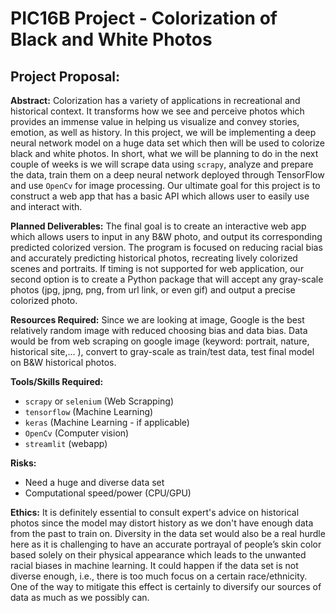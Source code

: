 # PIC16B Project - Colorization of Black and White Photos

## Project Proposal:

**Abstract:**
Colorization has a variety of applications in recreational and historical context. It transforms how we see and perceive photos which provides an immense value in helping us visualize and convey stories, emotion, as well as history. In this project, we will be implementing a deep neural network model on a huge data set which then will be used to colorize black and white photos. In short, what we will be planning to do in the next couple of weeks is we will scrape data using ``scrapy``, analyze and prepare the data, train them on a deep neural network deployed through TensorFlow and use ``OpenCv`` for image processing. Our ultimate goal for this project is to construct a web app that has a basic API which allows user to easily use and interact with.

**Planned Deliverables:**
The final goal is to create an interactive web app which allows users to input in any B&W photo, and output its corresponding predicted colorized version. The program is focused on reducing racial bias and accurately predicting historical photos, recreating lively colorized scenes and portraits. 
If timing is not supported for web application, our second option is to create a Python package that will accept any gray-scale photos (jpg, jpng, png, from url link, or even gif) and output a precise colorized photo.

**Resources Required:**
Since we are looking at image, Google is the best relatively random image with reduced choosing bias and data bias.
Data would be from web scraping on google image (keyword: portrait, nature, historical site,... ), convert to gray-scale as train/test data, test final model on B&W historical photos.

**Tools/Skills Required:**
- `scrapy` or `selenium` (Web Scrapping)
- `tensorflow` (Machine Learning)
- `keras` (Machine Learning - if applicable)
- `OpenCv` (Computer vision)
- `streamlit` (webapp)

**Risks:**
- Need a huge and diverse data set
- Computational speed/power (CPU/GPU)

**Ethics:**
It is definitely essential to consult expert's advice on historical photos since the model may distort history as we don't have enough data from the past to train on.
Diversity in the data set would also be a real hurdle here as it is challenging to have an accurate portrayal of people’s skin color based solely on their physical appearance which leads to the unwanted racial biases in machine learning. It could happen if the data set is not diverse enough, i.e., there is too much focus on a certain race/ethnicity. One of the way to mitigate this effect is certainly to diversify our sources of data as much as we possibly can.
